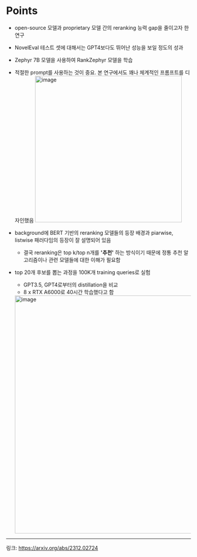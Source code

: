 # Points
- open-source 모델과 proprietary 모델 간의 reranking 능력 gap을 줄이고자 한 연구
- NovelEval 테스트 셋에 대해서는 GPT4보다도 뛰어난 성능을 보일 정도의 성과
- Zephyr 7B 모델을 사용하여 RankZephyr 모델을 학습
- 적절한 prompt를 사용하는 것이 중요. 본 연구에서도 꽤나 체계적인 프롬프트를 디자인했음
  <img width="400" alt="image" src="https://github.com/chanmuzi/Papers/assets/101971295/784a03e3-8fbb-4c2a-9dae-38ca55801761">

- background에 BERT 기반의 reranking 모델들의 등장 배경과 piarwise, listwise 패러다임의 등장이 잘 설명되어 있음
  - 결국 reranking은 top k/top n개를 **'추천'** 하는 방식이기 때문에 정통 추천 알고리즘이나 관련 모델들에 대한 이해가 필요함
- top 20개 후보를 뽑는 과정을 100K개 training queries로 실험
  - GPT3.5, GPT4로부터의 distillation을 비교
  - 8 x RTX A6000로 40시간 학습했다고 함
  <img width="650" alt="image" src="https://github.com/chanmuzi/Papers/assets/101971295/b9d2bab2-b131-447b-9947-95c5f4c488d2">

---
링크: https://arxiv.org/abs/2312.02724
